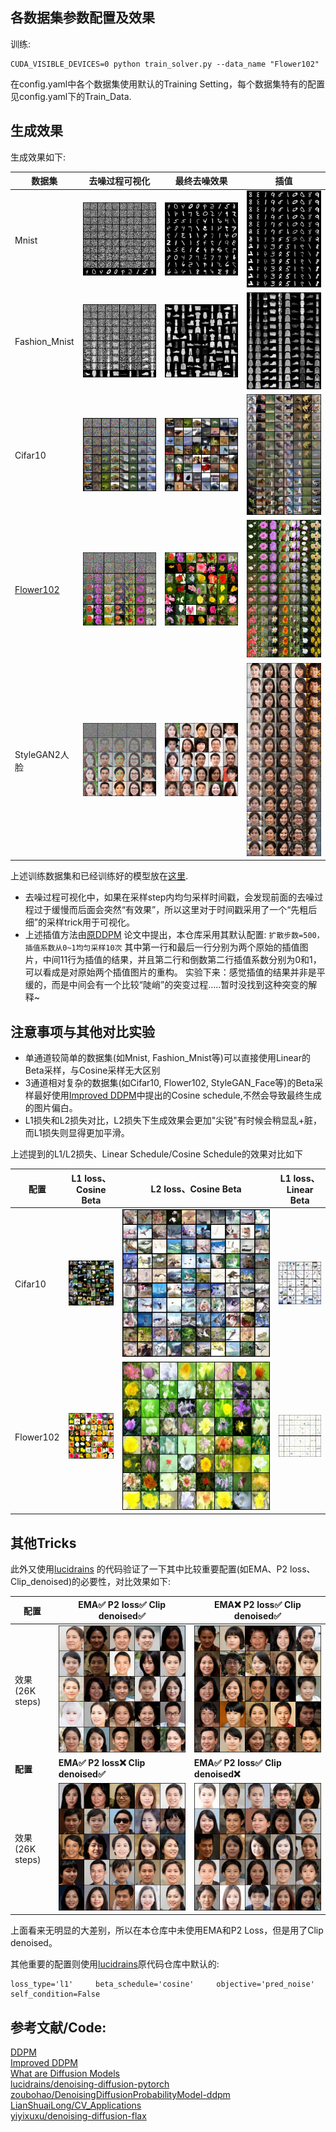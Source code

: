 

## 各数据集参数配置及效果

训练:

```
CUDA_VISIBLE_DEVICES=0 python train_solver.py --data_name "Flower102"
```

在config.yaml中各个数据集使用默认的Training Setting，每个数据集特有的配置见config.yaml下的Train_Data.

## 生成效果

生成效果如下:

| 数据集                                                       | 去噪过程可视化                                               | 最终去噪效果    | 插值                                              |
| ------------------------------------------------------------ | ------------------------------------------------------------ | ------------------------------------------------------------ |------------------------------------------------------------ |
| Mnist                                                        | <img src="https://github.com/qzq2514/Diffusion/blob/main/ddpm_mnist_based/images/20221225095139_mnist_latest_progress.jpg" alt="20221225095139_mnist_latest_progress" style="zoom:2000%;" /> | <img src="https://github.com/qzq2514/Diffusion/blob/main/ddpm_mnist_based/images/20221225095139_mnist_latest_final.jpg" alt="20221225095139_mnist_latest_final" style="zoom:2000%;" /> |<img src="https://github.com/qzq2514/Diffusion/blob/main/ddpm_mnist_based/images/20221226174548_mnist_latest_interpolate.jpg" alt="20221226174548_mnist_latest_interpolate" style="zoom:150%;" />  |
| Fashion_Mnist                                                | <img src="https://github.com/qzq2514/Diffusion/blob/main/ddpm_mnist_based/images/20221225200037_fashion_mnist_latest_progress.jpg" alt="20221225200037_fashion_mnist_latest_progress" style="zoom:1500%;" /> | <img src="https://github.com/qzq2514/Diffusion/blob/main/ddpm_mnist_based/images/20221225200037_fashion_mnist_latest_final.jpg" alt="20221225200037_fashion_mnist_latest_final" style="zoom:1500%;" /> | <img src="https://github.com/qzq2514/Diffusion/blob/main/ddpm_mnist_based/images/20221226175012_fashion_mnist_latest_interpolate.jpg" alt="20221226175012_fashion_mnist_latest_interpolate" style="zoom:155%;" />|
| Cifar10                                                      | <img src="https://github.com/qzq2514/Diffusion/blob/main/ddpm_mnist_based/images/20221225200604_cifar10_latest_progress.jpg" alt="20221225200604_cifar10_latest_progress" style="zoom:200%;" /> | <img src="https://github.com/qzq2514/Diffusion/blob/main/ddpm_mnist_based/images/20221225200604_cifar10_latest_final.jpg" alt="20221225200604_cifar10_latest_final" style="zoom:200%;" /> |<img src="https://github.com/qzq2514/Diffusion/blob/main/ddpm_mnist_based/images/20221226174822_cifar10_latest_interpolate.jpg" alt="20221226174822_cifar10_latest_interpolate" style="zoom:1500%;" /> |
| [Flower102](https://www.robots.ox.ac.uk/~vgg/data/flowers/102/) | <img src="https://github.com/qzq2514/Diffusion/blob/main/ddpm_mnist_based/images/20221226111542_flower102_size64_progress.jpg" alt="20221226111542_flower102_size64_progress" style="zoom:100%;" /> | <img src="https://github.com/qzq2514/Diffusion/blob/main/ddpm_mnist_based/images/20221226111542_flower102_size64_final.jpg" alt="20221226111542_flower102_size64_final" style="zoom:100%;" /> | <img src="https://github.com/qzq2514/Diffusion/blob/main/ddpm_mnist_based/images/20221226173958_flower102_size64_858_interpolate.jpg" alt="20221226173958_flower102_size64_858_interpolate" style="zoom:120%;" />|
| StyleGAN2人脸                                                | <img src="https://github.com/qzq2514/Diffusion/blob/main/ddpm_mnist_based/images/20221226130201_StyleGAN_face_size128_progress.jpg" alt="20221226130201_StyleGAN_face_size128_progress" style="zoom:100%;" /> | <img src="https://github.com/qzq2514/Diffusion/blob/main/ddpm_mnist_based/images/20221226130201_StyleGAN_face_size128_final.jpg" alt="20221226130201_StyleGAN_face_size128_final" style="zoom:100%;" /> | <img src="https://github.com/qzq2514/Diffusion/blob/main/ddpm_mnist_based/images/20221226174754_StyleGAN_face_size128_225_interpolate.jpg" alt="20221226174754_StyleGAN_face_size128_225_interpolate" style="zoom:101%;" />|

上述训练数据集和已经训练好的模型放在[这里](https://drive.google.com/drive/folders/1yInbcK5pq9qMhkl9ES3QIZr69LXkeeQK).

- 去噪过程可视化中，如果在采样step内均匀采样时间戳，会发现前面的去噪过程过于缓慢而后面会突然“有效果”，所以这里对于时间戳采用了一个“先粗后细”的采样trick用于可视化。
- 上述插值方法由[原DDPM](https://arxiv.org/pdf/2006.11239.pdf) 论文中提出，本仓库采用其默认配置: `扩散步数=500，插值系数从0~1均匀采样10次`
其中第一行和最后一行分别为两个原始的插值图片，中间11行为插值的结果，并且第二行和倒数第二行插值系数分别为0和1，可以看成是对原始两个插值图片的重构。
实验下来：感觉插值的结果并非是平缓的，而是中间会有一个比较“陡峭”的突变过程.....暂时没找到这种突变的解释~




## 注意事项与其他对比实验

- 单通道较简单的数据集(如Mnist, Fashion_Mnist等)可以直接使用Linear的Beta采样，与Cosine采样无大区别
- 3通道相对复杂的数据集(如Cifar10, Flower102, StyleGAN_Face等)的Beta采样最好使用[Improved DDPM](http://proceedings.mlr.press/v139/nichol21a/nichol21a.pdf)中提出的Cosine schedule,不然会导致最终生成的图片偏白。
- L1损失和L2损失对比，L2损失下生成效果会更加"尖锐"有时候会稍显乱+脏，而L1损失则显得更加平滑。

上述提到的L1/L2损失、Linear Schedule/Cosine Schedule的效果对比如下

| 配置      | L1 loss、Cosine Beta                                         | L2 loss、Cosine Beta                                         | L1 loss、Linear Beta                                         |
| --------- | ------------------------------------------------------------ | ------------------------------------------------------------ | ------------------------------------------------------------ |
| Cifar10   | <img src="https://github.com/qzq2514/Diffusion/blob/main/ddpm_mnist_based/images/cifar10_epoch27.jpg" alt="cifar10_epoch27" style="zoom:101%;" /> | <img src="https://github.com/qzq2514/Diffusion/blob/main/ddpm_mnist_based/images/cifar10_L2loss_epoch27.jpg" alt="cifar10_L2loss_epoch27" style="zoom:1101%;" /> | <img src="https://github.com/qzq2514/Diffusion/blob/main/ddpm_mnist_based/images/cifar10_linearBeta_epoch27_.jpg" alt="cifar10_linearBeta_epoch27_" style="zoom:101%;" /> |
| Flower102 | <img src="https://github.com/qzq2514/Diffusion/blob/main/ddpm_mnist_based/images/Flower102_epoch_520.jpg" alt="Flower102_epoch_520" style="zoom:101%;" /> | <img src="https://github.com/qzq2514/Diffusion/blob/main/ddpm_mnist_based/images/Flower102_L2loss_epoch_520.jpg" alt="Flower102_L2loss_epoch_520" style="zoom:101%;" /> | <img src="https://github.com/qzq2514/Diffusion/blob/main/ddpm_mnist_based/images/FLower102_linearBeta_epoch_520.jpg" alt="FLower102_linearBeta_epoch_520" style="zoom:101%;" /> |

  

## 其他Tricks

此外又使用[lucidrains](https://github.com/lucidrains/denoising-diffusion-pytorch) 的代码验证了一下其中比较重要配置(如EMA、P2 loss、Clip_denoised)的必要性，对比效果如下:

| 配置            | EMA✅                      P2 loss✅              Clip denoised✅ | EMA❌                       P2 loss✅             Clip denoised✅ |
| --------------- | ------------------------------------------------------------ | ------------------------------------------------------------ |
| 效果(26K steps) | <img src="https://github.com/qzq2514/Diffusion/blob/main/ddpm_mnist_based/images/StyleGANFace_128-sample-130.png" alt="StyleGANFace_128-sample-130" style="zoom:101%;" /> | <img src="https://github.com/qzq2514/Diffusion/blob/main/ddpm_mnist_based/images/StyleGANFace_128_noEMA-sample-130.png" alt="StyleGANFace_128_noEMA-sample-130" style="zoom:101%;" /> |
| **配置**        | **EMA✅                        P2 loss❌            Clip denoised✅** | **EMA✅                      P2 loss✅              Clip denoised❌** |
| 效果(26K steps) | <img src="https://github.com/qzq2514/Diffusion/blob/main/ddpm_mnist_based/images/StyleGANFace_128_noP2weight-sample-130.png" alt="StyleGANFace_128_noP2weight-sample-130" style="zoom:101%;" /> | <img src="https://github.com/qzq2514/Diffusion/blob/main/ddpm_mnist_based/images/StyleGANFace_128_noClipDenoised-sample-130.png" alt="StyleGANFace_128_noClipDenoised-sample-130" style="zoom:101%;" /> |

上面看来无明显的大差别，所以在本仓库中未使用EMA和P2 Loss，但是用了Clip denoised。

其他重要的配置则使用[lucidrains](https://github.com/lucidrains/denoising-diffusion-pytorch)原代码仓库中默认的:

```
loss_type='l1'     beta_schedule='cosine'     objective='pred_noise'   self_condition=False
```




## 参考文献/Code:

[DDPM](https://arxiv.org/pdf/2006.11239.pdf)  
[Improved DDPM](http://proceedings.mlr.press/v139/nichol21a/nichol21a.pdf)  
[What are Diffusion Models](https://lilianweng.github.io/posts/2021-07-11-diffusion-models/)  
[lucidrains/denoising-diffusion-pytorch](https://github.com/lucidrains/denoising-diffusion-pytorch)  
[zoubohao/DenoisingDiffusionProbabilityModel-ddpm](https://github.com/zoubohao/DenoisingDiffusionProbabilityModel-ddpm-)  
[LianShuaiLong/CV_Applications](https://github.com/LianShuaiLong/CV_Applications)  
[yiyixuxu/denoising-diffusion-flax](https://github.com/yiyixuxu/denoising-diffusion-flax)   
